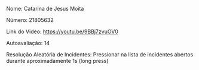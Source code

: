 Nome: Catarina de Jesus Moita

Número: 21805632

Link do Video: https://youtu.be/9BBj7zvuOV0

Autoavaliação: 14

Resolução Aleatória de Incidentes: Pressionar na lista de incidentes abertos durante aproximadamente 1s (long press)

